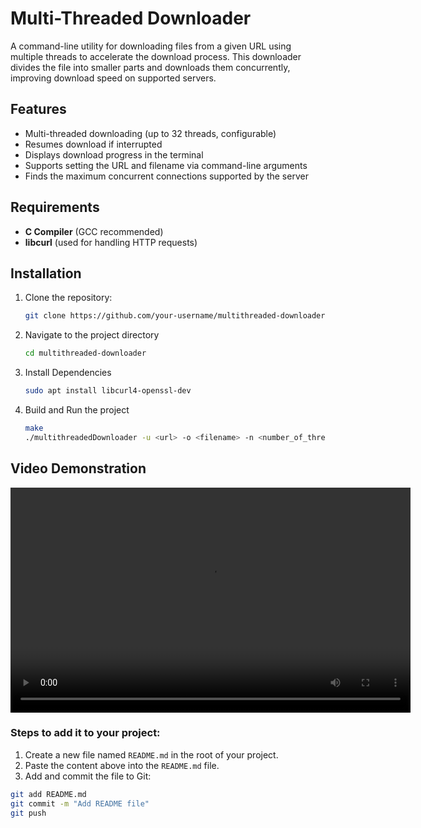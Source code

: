 # Multi-Threaded Downloader

A command-line utility for downloading files from a given URL using multiple threads to accelerate the download process. This downloader divides the file into smaller parts and downloads them concurrently, improving download speed on supported servers.

## Features

- Multi-threaded downloading (up to 32 threads, configurable)
- Resumes download if interrupted
- Displays download progress in the terminal
- Supports setting the URL and filename via command-line arguments
- Finds the maximum concurrent connections supported by the server

## Requirements

- **C Compiler** (GCC recommended)
- **libcurl** (used for handling HTTP requests)

## Installation

1. Clone the repository:
   ```bash
   git clone https://github.com/your-username/multithreaded-downloader.git

2. Navigate to the project directory
   ```bash
   cd multithreaded-downloader
3. Install Dependencies
   ```bash
   sudo apt install libcurl4-openssl-dev
4. Build and Run the project
   ```bash
   make
   ./multithreadedDownloader -u <url> -o <filename> -n <number_of_threads>

## Video Demonstration

<video width="640" height="360" controls>
  <source src="[Demo.mp4](https://github.com/prakriti06/BoostDownload/blob/ccc221e83c4392e846aaaf1a4cee51ec9483aa3e/Demo.mp4.mp4)" type="video/mp4">
  Your browser does not support the video tag.
</video>

### Steps to add it to your project:
1. Create a new file named `README.md` in the root of your project.
2. Paste the content above into the `README.md` file.
3. Add and commit the file to Git:

```bash
git add README.md
git commit -m "Add README file"
git push



